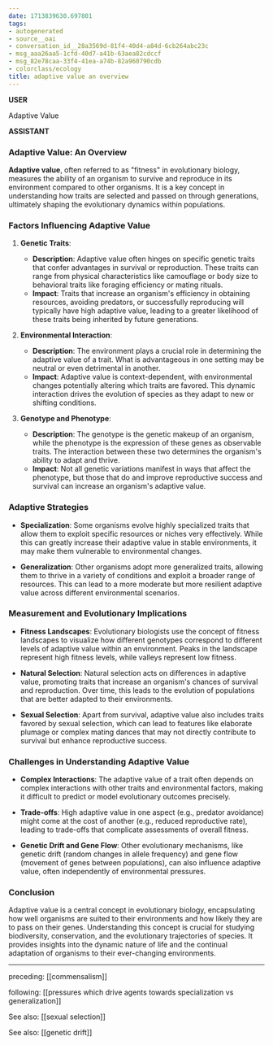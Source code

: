 ```yaml
---
date: 1713839630.697801
tags:
- autogenerated
- source__oai
- conversation_id__28a3569d-81f4-40d4-a84d-6cb264abc23c
- msg_aaa26aa5-1cfd-40d7-a41b-63aea82cdccf
- msg_82e78caa-33f4-41ea-a74b-82a960790cdb
- colorclass/ecology
title: adaptive value an overview
---
```


**USER**

Adaptive Value


**ASSISTANT**

### Adaptive Value: An Overview

**Adaptive value**, often referred to as "fitness" in evolutionary biology, measures the ability of an organism to survive and reproduce in its environment compared to other organisms. It is a key concept in understanding how traits are selected and passed on through generations, ultimately shaping the evolutionary dynamics within populations.

### Factors Influencing Adaptive Value

1. **Genetic Traits**:
   - **Description**: Adaptive value often hinges on specific genetic traits that confer advantages in survival or reproduction. These traits can range from physical characteristics like camouflage or body size to behavioral traits like foraging efficiency or mating rituals.
   - **Impact**: Traits that increase an organism's efficiency in obtaining resources, avoiding predators, or successfully reproducing will typically have high adaptive value, leading to a greater likelihood of these traits being inherited by future generations.

2. **Environmental Interaction**:
   - **Description**: The environment plays a crucial role in determining the adaptive value of a trait. What is advantageous in one setting may be neutral or even detrimental in another.
   - **Impact**: Adaptive value is context-dependent, with environmental changes potentially altering which traits are favored. This dynamic interaction drives the evolution of species as they adapt to new or shifting conditions.

3. **Genotype and Phenotype**:
   - **Description**: The genotype is the genetic makeup of an organism, while the phenotype is the expression of these genes as observable traits. The interaction between these two determines the organism's ability to adapt and thrive.
   - **Impact**: Not all genetic variations manifest in ways that affect the phenotype, but those that do and improve reproductive success and survival can increase an organism's adaptive value.

### Adaptive Strategies

- **Specialization**: Some organisms evolve highly specialized traits that allow them to exploit specific resources or niches very effectively. While this can greatly increase their adaptive value in stable environments, it may make them vulnerable to environmental changes.
  
- **Generalization**: Other organisms adopt more generalized traits, allowing them to thrive in a variety of conditions and exploit a broader range of resources. This can lead to a more moderate but more resilient adaptive value across different environmental scenarios.

### Measurement and Evolutionary Implications

- **Fitness Landscapes**: Evolutionary biologists use the concept of fitness landscapes to visualize how different genotypes correspond to different levels of adaptive value within an environment. Peaks in the landscape represent high fitness levels, while valleys represent low fitness.
  
- **Natural Selection**: Natural selection acts on differences in adaptive value, promoting traits that increase an organism's chances of survival and reproduction. Over time, this leads to the evolution of populations that are better adapted to their environments.

- **Sexual Selection**: Apart from survival, adaptive value also includes traits favored by sexual selection, which can lead to features like elaborate plumage or complex mating dances that may not directly contribute to survival but enhance reproductive success.

### Challenges in Understanding Adaptive Value

- **Complex Interactions**: The adaptive value of a trait often depends on complex interactions with other traits and environmental factors, making it difficult to predict or model evolutionary outcomes precisely.
  
- **Trade-offs**: High adaptive value in one aspect (e.g., predator avoidance) might come at the cost of another (e.g., reduced reproductive rate), leading to trade-offs that complicate assessments of overall fitness.

- **Genetic Drift and Gene Flow**: Other evolutionary mechanisms, like genetic drift (random changes in allele frequency) and gene flow (movement of genes between populations), can also influence adaptive value, often independently of environmental pressures.

### Conclusion

Adaptive value is a central concept in evolutionary biology, encapsulating how well organisms are suited to their environments and how likely they are to pass on their genes. Understanding this concept is crucial for studying biodiversity, conservation, and the evolutionary trajectories of species. It provides insights into the dynamic nature of life and the continual adaptation of organisms to their ever-changing environments.


---

preceding: [[commensalism]]  


following: [[pressures which drive agents towards specialization vs generalization]]

See also: [[sexual selection]]


See also: [[genetic drift]]